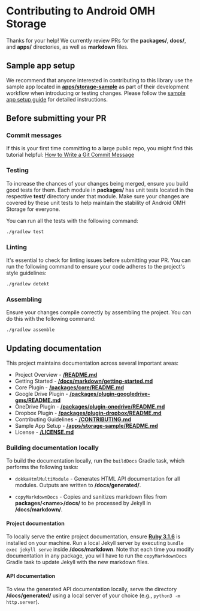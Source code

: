 # Contributing to Android OMH Storage

Thanks for your help! We currently review PRs for the **packages/**, **docs/**, and **apps/** directories, as well as **markdown** files.

## Sample app setup

We recommend that anyone interested in contributing to this library use the sample app located in [**apps/storage-sample**](https://github.com/openmobilehub/android-omh-storage/blob/main/apps/storage-sample) as part of their development workflow when introducing or testing changes. Please follow the [sample app setup guide](https://github.com/openmobilehub/android-omh-storage/blob/main/apps/storage-sample/README.md) for detailed instructions.

## Before submitting your PR

### Commit messages

If this is your first time committing to a large public repo, you might find this tutorial helpful: [How to Write a Git Commit Message](https://cbea.ms/git-commit)

### Testing

To increase the chances of your changes being merged, ensure you build good tests for them. Each module in **packages/** has unit tests located in the respective **test/** directory under that module. Make sure your changes are covered by these unit tests to help maintain the stability of Android OMH Storage for everyone.

You can run all the tests with the following command:

```bash
./gradlew test
```

### Linting

It's essential to check for linting issues before submitting your PR. You can run the following command to ensure your code adheres to the project's style guidelines:

```bash
./gradlew detekt
```

### Assembling

Ensure your changes compile correctly by assembling the project. You can do this with the following command:

```bash
./gradlew assemble
```

## Updating documentation

This project maintains documentation across several important areas:

- Project Overview - [**/README.md**](/README.md)
- Getting Started - [**/docs/markdown/getting-started.md**](/docs/markdown/getting-started.md)
- Core Plugin - [**/packages/core/README.md**](/packages/core/README.md)
- Google Drive Plugin - [**/packages/plugin-googledrive-gms/README.md**](/packages/plugin-googledrive-gms/README.md)
- OneDrive Plugin - [**/packages/plugin-onedrive/README.md**](/packages/plugin-onedrive/README.md)
- Dropbox Plugin - [**/packages/plugin-dropbox/README.md**](/packages/plugin-dropbox/README.md)
- Contributing Guidelines - [**/CONTRIBUTING.md**](/CONTRIBUTING.md)
- Sample App Setup - [**/apps/storage-sample/README.md**](/apps/storage-sample/README.md)
- License - [**/LICENSE.md**](/LICENSE.md)

### Building documentation locally

To build the documentation locally, run the `buildDocs` Gradle task, which performs the following tasks:

- `dokkaHtmlMultiModule` - Generates HTML API documentation for all modules. Outputs are written to **/docs/generated/**.

- `copyMarkdownDocs` - Copies and sanitizes markdown files from **packages/\<name\>/docs/** to be processed by Jekyll in **/docs/markdown/**.

#### Project documentation

To locally serve the entire project documentation, ensure [**Ruby 3.1.6**](https://www.ruby-lang.org/en/news/2024/05/29/ruby-3-1-6-released) is installed on your machine. Run a local Jekyll server by executing `bundle exec jekyll serve` inside **/docs/markdown**. Note that each time you modify documentation in any package, you will have to run the `copyMarkdownDocs` Gradle task to update Jekyll with the new markdown files.

#### API documentation

To view the generated API documentation locally, serve the directory **/docs/generated/** using a local server of your choice (e.g., `python3 -m http.server`).

